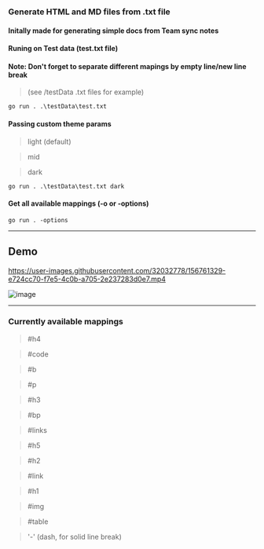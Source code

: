 ### Generate HTML and MD files from .txt file

#### Initally made for generating simple docs from Team sync notes

#### Runing on Test data (test.txt file)

#### Note: Don't forget to separate different mapings by empty line/new line break 
> (see /testData .txt files for example)

```
go run . .\testData\test.txt
```

#### Passing custom theme params
> light (default)

> mid 

> dark

```
go run . .\testData\test.txt dark
```
#### Get all available mappings (-o or -options)
```
go run . -options
```
---
## Demo

https://user-images.githubusercontent.com/32032778/156761329-e724cc70-f7e5-4c0b-a705-2e237283d0e7.mp4


![image](https://user-images.githubusercontent.com/32032778/155892201-6a589bf5-09c8-4603-902c-f435106ae65d.png)

---

### Currently available  mappings
> #h4

> #code

> #b

> #p

> #h3

> #bp

> #links

> #h5

> #h2

> #link

> #h1

> #img

> #table

> '-' (dash, for solid line break)
